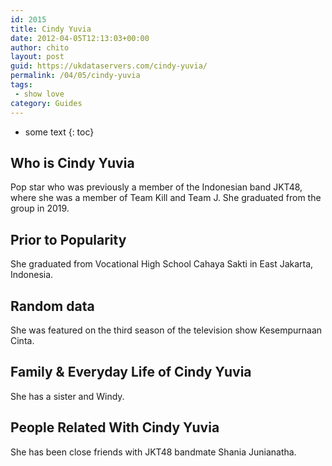 ```yaml
---
id: 2015
title: Cindy Yuvia
date: 2012-04-05T12:13:03+00:00
author: chito
layout: post
guid: https://ukdataservers.com/cindy-yuvia/
permalink: /04/05/cindy-yuvia
tags:
 - show love
category: Guides
---
```


* some text
{: toc}


## Who is  Cindy Yuvia
                  
                  
                  
Pop star who was previously a member of the Indonesian band JKT48, where she was a member of Team Kill and Team J. She graduated from the group in 2019. 
                  
                
                
                
## Prior to Popularity 
                  
                  
                  
She graduated from Vocational High School Cahaya Sakti in East Jakarta, Indonesia. 
                  
                
                
                
## Random data 
                  
                  
                  
She was featured on the third season of the television show Kesempurnaan Cinta. 
                  
                
                
                
## Family & Everyday Life of Cindy Yuvia
                  
                  
                  
She has a sister and Windy. 
                  
                
                
                
## People Related With  Cindy Yuvia
                  
                  
                  
She has been close friends with JKT48 bandmate Shania Junianatha.
                  
                
              
            
          
          
          
    
    
  
